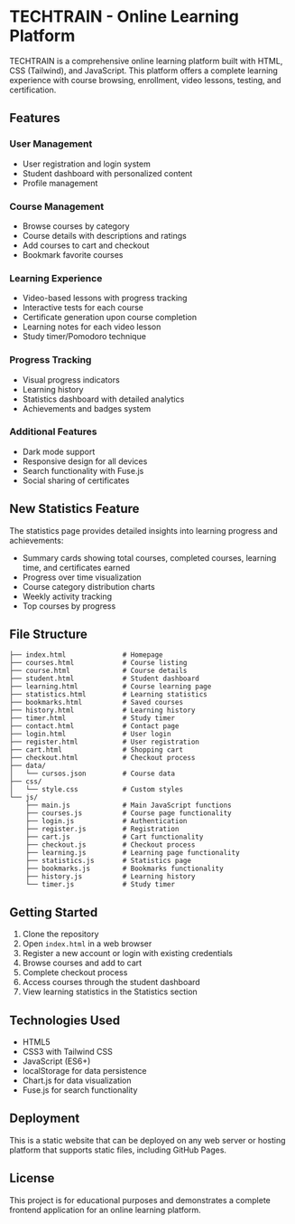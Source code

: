 # TECHTRAIN - Online Learning Platform

TECHTRAIN is a comprehensive online learning platform built with HTML, CSS (Tailwind), and JavaScript. This platform offers a complete learning experience with course browsing, enrollment, video lessons, testing, and certification.

## Features

### User Management
- User registration and login system
- Student dashboard with personalized content
- Profile management

### Course Management
- Browse courses by category
- Course details with descriptions and ratings
- Add courses to cart and checkout
- Bookmark favorite courses

### Learning Experience
- Video-based lessons with progress tracking
- Interactive tests for each course
- Certificate generation upon course completion
- Learning notes for each video lesson
- Study timer/Pomodoro technique

### Progress Tracking
- Visual progress indicators
- Learning history
- Statistics dashboard with detailed analytics
- Achievements and badges system

### Additional Features
- Dark mode support
- Responsive design for all devices
- Search functionality with Fuse.js
- Social sharing of certificates

## New Statistics Feature

The statistics page provides detailed insights into learning progress and achievements:

- Summary cards showing total courses, completed courses, learning time, and certificates earned
- Progress over time visualization
- Course category distribution charts
- Weekly activity tracking
- Top courses by progress

## File Structure

```
├── index.html              # Homepage
├── courses.html            # Course listing
├── course.html             # Course details
├── student.html            # Student dashboard
├── learning.html           # Course learning page
├── statistics.html         # Learning statistics
├── bookmarks.html          # Saved courses
├── history.html            # Learning history
├── timer.html              # Study timer
├── contact.html            # Contact page
├── login.html              # User login
├── register.html           # User registration
├── cart.html               # Shopping cart
├── checkout.html           # Checkout process
├── data/
│   └── cursos.json         # Course data
├── css/
│   └── style.css           # Custom styles
└── js/
    ├── main.js             # Main JavaScript functions
    ├── courses.js          # Course page functionality
    ├── login.js            # Authentication
    ├── register.js         # Registration
    ├── cart.js             # Cart functionality
    ├── checkout.js         # Checkout process
    ├── learning.js         # Learning page functionality
    ├── statistics.js       # Statistics page
    ├── bookmarks.js        # Bookmarks functionality
    ├── history.js          # Learning history
    └── timer.js            # Study timer
```

## Getting Started

1. Clone the repository
2. Open `index.html` in a web browser
3. Register a new account or login with existing credentials
4. Browse courses and add to cart
5. Complete checkout process
6. Access courses through the student dashboard
7. View learning statistics in the Statistics section

## Technologies Used

- HTML5
- CSS3 with Tailwind CSS
- JavaScript (ES6+)
- localStorage for data persistence
- Chart.js for data visualization
- Fuse.js for search functionality

## Deployment

This is a static website that can be deployed on any web server or hosting platform that supports static files, including GitHub Pages.

## License

This project is for educational purposes and demonstrates a complete frontend application for an online learning platform.